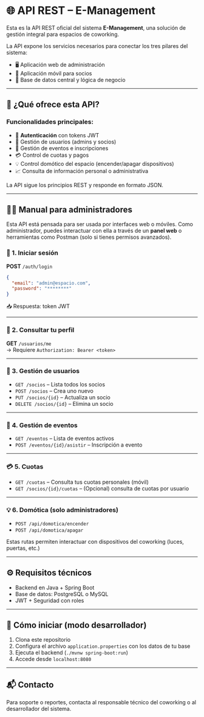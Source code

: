 # 🌐 API REST – E-Management

Esta es la API REST oficial del sistema **E-Management**, una solución de gestión integral para espacios de coworking.

La API expone los servicios necesarios para conectar los tres pilares del sistema:

- 🖥️ Aplicación web de administración
- 📱 Aplicación móvil para socios
- 🧠 Base de datos central y lógica de negocio

---

## 🔧 ¿Qué ofrece esta API?

### Funcionalidades principales:

- 🔐 **Autenticación** con tokens JWT
- 👥 Gestión de usuarios (admins y socios)
- 📆 Gestión de eventos e inscripciones
- 💳 Control de cuotas y pagos
- 💡 Control domótico del espacio (encender/apagar dispositivos)
- 📈 Consulta de información personal o administrativa

La API sigue los principios REST y responde en formato JSON.

---

## 🧑‍💼 Manual para administradores

Esta API está pensada para ser usada por interfaces web o móviles. Como administrador, puedes interactuar con ella a través de un **panel web** o herramientas como Postman (solo si tienes permisos avanzados).

### 🔐 1. Iniciar sesión

**POST** `/auth/login`

```json
{
  "email": "admin@espacio.com",
  "password": "********"
}
```

📥 Respuesta: token JWT

---

### 👤 2. Consultar tu perfil

**GET** `/usuarios/me`  
→ Requiere `Authorization: Bearer <token>`

---

### 👥 3. Gestión de usuarios

- `GET /socios` – Lista todos los socios
- `POST /socios` – Crea uno nuevo
- `PUT /socios/{id}` – Actualiza un socio
- `DELETE /socios/{id}` – Elimina un socio

---

### 📅 4. Gestión de eventos

- `GET /eventos` – Lista de eventos activos
- `POST /eventos/{id}/asistir` – Inscripción a evento

---

### 💳 5. Cuotas

- `GET /cuotas` – Consulta tus cuotas personales (móvil)
- `GET /socios/{id}/cuotas` – (Opcional) consulta de cuotas por usuario

---

### 💡 6. Domótica (solo administradores)

- `POST /api/domotica/encender`
- `POST /api/domotica/apagar`

Estas rutas permiten interactuar con dispositivos del coworking (luces, puertas, etc.)

---

## ⚙️ Requisitos técnicos

- Backend en Java + Spring Boot
- Base de datos: PostgreSQL o MySQL
- JWT + Seguridad con roles

---

## 🚀 Cómo iniciar (modo desarrollador)

1. Clona este repositorio
2. Configura el archivo `application.properties` con los datos de tu base
3. Ejecuta el backend (`./mvnw spring-boot:run`)
4. Accede desde `localhost:8080`

---

## 📬 Contacto

Para soporte o reportes, contacta al responsable técnico del coworking o al desarrollador del sistema.
